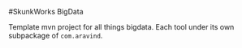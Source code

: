 #SkunkWorks BigData

Template mvn project for all things bigdata. Each tool under its own subpackage of `com.aravind`.
